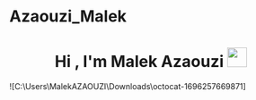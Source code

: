 # Azaouzi_Malek

<h1 align="center"><b>Hi , I'm Malek Azaouzi </b><img src="https://media.giphy.com/media/hvRJCLFzcasrR4ia7z/giphy.gif" width="35"></h1>
![C:\Users\MalekAZAOUZI\Downloads\octocat-1696257669871]
